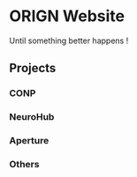 # ORIGN Website

Until something better happens !

## Projects

### CONP

### NeuroHub

### Aperture

### Others

